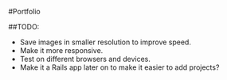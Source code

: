 #Portfolio


##TODO: 

- Save images in smaller resolution to improve speed.
- Make it more responsive.
- Test on different browsers and devices.
- Make it a Rails app later on to make it easier to add projects?
